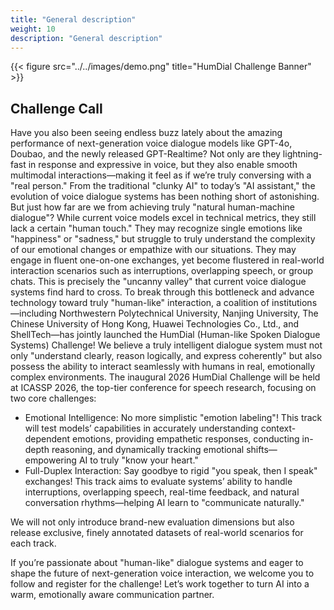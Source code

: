 ```yaml
---
title: "General description"
weight: 10
description: "General description"
---
```




{{< figure src="../../images/demo.png" title="HumDial Challenge Banner" >}}


## Challenge Call 

Have you also been seeing endless buzz lately about the amazing performance of next-generation voice dialogue models like GPT-4o, Doubao, and the newly released GPT-Realtime? Not only are they lightning-fast in response and expressive in voice, but they also enable smooth multimodal interactions—making it feel as if we’re truly conversing with a "real person." From the traditional "clunky AI" to today’s "AI assistant," the evolution of voice dialogue systems has been nothing short of astonishing. But just how far are we from achieving truly "natural human-machine dialogue"?
While current voice models excel in technical metrics, they still lack a certain "human touch." They may recognize single emotions like "happiness" or "sadness," but struggle to truly understand the complexity of our emotional changes or empathize with our situations. They may engage in fluent one-on-one exchanges, yet become flustered in real-world interaction scenarios such as interruptions, overlapping speech, or group chats. This is precisely the "uncanny valley" that current voice dialogue systems find hard to cross.
To break through this bottleneck and advance technology toward truly "human-like" interaction, a coalition of institutions—including Northwestern Polytechnical University, Nanjing University, The Chinese University of Hong Kong, Huawei Technologies Co., Ltd., and ShellTech—has jointly launched the HumDial (Human-like Spoken Dialogue Systems) Challenge!
We believe a truly intelligent dialogue system must not only "understand clearly, reason logically, and express coherently" but also possess the ability to interact seamlessly with humans in real, emotionally complex environments.
The inaugural 2026 HumDial Challenge will be held at ICASSP 2026, the top-tier conference for speech research, focusing on two core challenges:
- Emotional Intelligence: No more simplistic "emotion labeling"! This track will test models’ capabilities in accurately understanding context-dependent emotions, providing empathetic responses, conducting in-depth reasoning, and dynamically tracking emotional shifts—empowering AI to truly "know your heart."
- Full-Duplex Interaction: Say goodbye to rigid "you speak, then I speak" exchanges! This track aims to evaluate systems’ ability to handle interruptions, overlapping speech, real-time feedback, and natural conversation rhythms—helping AI learn to "communicate naturally."

We will not only introduce brand-new evaluation dimensions but also release exclusive, finely annotated datasets of real-world scenarios for each track.

If you’re passionate about "human-like" dialogue systems and eager to shape the future of next-generation voice interaction, we welcome you to follow and register for the challenge! Let’s work together to turn AI into a warm, emotionally aware communication partner.

<!-- Recent breakthroughs in large foundation models and speech technology have propelled spoken dialogue systems toward more natural and expressive interactions. However, evaluating the true “human-likeness” of these systems remains an open challenge, as existing benchmarks often fall short in capturing emotional intelligence and real-time conversational dynamics. The 2026 HumDial Challenge (Human-like Spoken Dialogue Systems Challenge) addresses this critical gap by introducing two focused tracks: Emotional Intelligence and Full-Duplex Interaction. Participants will tackle rich, multi-turn dialogues that demand nuanced emotional reasoning, dynamic empathy, and real-time coordination. With comprehensive evaluation frameworks and human-annotated real-recording datasets, the challenge aims to establish a new standard for assessing human-like dialogue capabilities, driving the next generation of emotionally aware, fluidly interactive AI agents. -->